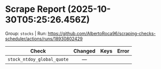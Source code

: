 # Scrape Report (2025-10-30T05:25:26.456Z)

Group: `stocks`  |  Run: https://github.com/AlbertoRoca96/scraping-checks-scheduler/actions/runs/18930802429

| Check | Changed | Keys | Error |
|---|:---:|:--|:--|
| `stock_ntdoy_global_quote` | — |  |  |

